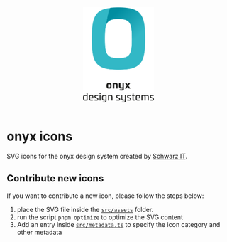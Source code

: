 <div align="center" style="text-align: center">
  <picture>
    <source media="(prefers-color-scheme: dark)" type="image/svg+xml" srcset="https://raw.githubusercontent.com/SchwarzIT/onyx/main/.github/onyx-logo-light.svg">
    <source media="(prefers-color-scheme: light)" type="image/svg+xml" srcset="https://raw.githubusercontent.com/SchwarzIT/onyx/main/.github/onyx-logo-dark.svg">
    <img alt="onyx logo" src="https://raw.githubusercontent.com/SchwarzIT/onyx/main/.github/onyx-logo-dark.svg" width="160px">
  </picture>
</div>

<br>

# onyx icons

SVG icons for the onyx design system created by [Schwarz IT](https://it.schwarz).

## Contribute new icons

If you want to contribute a new icon, please follow the steps below:

1. place the SVG file inside the [`src/assets`](./src/assets/) folder.
2. run the script `pnpm optimize` to optimize the SVG content
3. Add an entry inside [`src/metadata.ts`](./src/metadata.ts) to specify the icon category and other metadata
